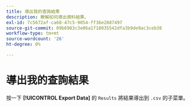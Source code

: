 ```yaml
---
title: 導出我的查詢結果
description: 瞭解如何導出資料結果。
exl-id: 7c5672af-ca60-47c5-9054-ff36e2887497
source-git-commit: 09b6983c3e06a1f18035542dfa3b9de9ac3ceb38
workflow-type: tm+mt
source-wordcount: '26'
ht-degree: 0%

---
```


# 導出我的查詢結果

按一下 **[!UICONTROL Export Data]** 的 `Results` 將結果導出到 `.csv` 的子菜單。
